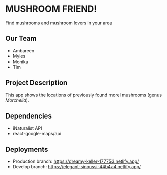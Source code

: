 # MUSHROOM FRIEND!

Find mushrooms and mushroom lovers in your area

## Our Team

- Ambareen
- Myles
- Monika
- Tim

## Project Description

This app shows the locations of previously found morel mushrooms (genus _Morchella_).

## Dependencies

- iNaturalist API
- react-google-maps/api

## Deployments

- Production branch: https://dreamy-keller-177753.netlify.app/
- Develop branch: https://elegant-sinoussi-44b4a4.netlify.app/
